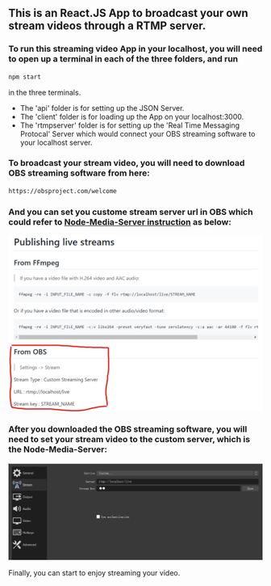 ## This is an React.JS App to broadcast your own stream videos through a RTMP server. 


### To run this streaming video App in your localhost, you will need to open up a terminal in each of the three folders, and run 
```bash
npm start 
```
in the three terminals.

- The 'api' folder is for setting up the JSON Server.
- The 'client' folder is for loading up the App on your localhost:3000.
- The 'rtmpserver' folder is for setting up the 'Real Time Messaging Protocal' Server which would connect your OBS streaming software to your localhost server.

### To broadcast your stream video, you will need to download OBS streaming software from here:

```bash
https://obsproject.com/welcome 
```

### And you can set you custome stream server url in OBS which could refer to [Node-Media-Server instruction](https://github.com/illuspas/Node-Media-Server) as below:

![image](https://github.com/BrandonLee0604/ReactJS/blob/6ed33e9c5860df2a08eeb293fddd601b767f4748/README_pic/stream/Screenshot%202021-10-26%20192021.png)


### After you downloaded the OBS streaming software, you will need to set your stream video to the custom server, which is the Node-Media-Server:

![image](https://github.com/BrandonLee0604/ReactJS/blob/6ed33e9c5860df2a08eeb293fddd601b767f4748/README_pic/stream/Screenshot%202021-10-26%20191222.png)

Finally, you can start to enjoy streaming your video.
